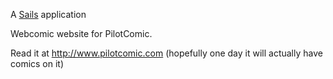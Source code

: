 A [Sails](http://sailsjs.org) application

Webcomic website for PilotComic. 

Read it at http://www.pilotcomic.com (hopefully one day it will actually have comics on it)
